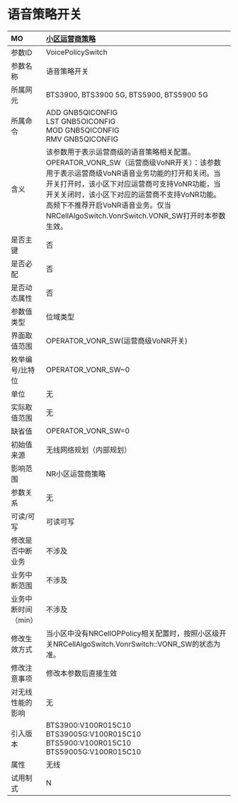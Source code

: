 # 语音策略开关<table><thread><tr><th align = "left">MO</th><th align = "left"><a href = "index.html#语音策略开关-5">小区运营商策略</a></td></tr></thread><tbody><tr><td>参数ID</td><td>VoicePolicySwitch</td></tr><tr><td>参数名称</td><td>语音策略开关</td></tr><tr><td>所属网元</td><td>BTS3900, BTS3900 5G, BTS5900, BTS5900 5G</td></tr><tr><td>所属命令</td><td>ADD GNB5QICONFIG<br>LST GNB5OICONFIG<br>MOD GNB5QICONFIG<br>RMV GNB5QICONFIG</td></tr><tr><td>含义</td><td>该参数用于表示运营商级的语音策略相关配置。
OPERATOR_VONR_SW（运营商级VoNR开关）：该参数用于表示运营商级VoNR语音业务功能的打开和关闭。当开关打开时，该小区下对应运营商可支持VoNR功能，当开关关闭时，该小区下对应的运营商不支持VoNR功能。高频下不推荐开启VoNR语音业务。仅当NRCellAlgoSwitch.VonrSwitch.VONR_SW打开时本参数生效。</td></tr><tr><td>是否主键</td><td>否</td></tr><tr><td>是否必配</td><td>否</td></tr><tr><td>是否动态属性</td><td>否</td></tr><tr><td>参数值类型</td><td>位域类型</td></tr><tr><td>界面取值范围</td><td>OPERATOR_VONR_SW(运营商级VoNR开关)</td></tr><tr><td>枚举编号/比特位</td><td>OPERATOR_VONR_SW~0</td></tr><tr><td>单位</td><td>无</td></tr><tr><td>实际取值范围</td><td>无</td></tr><tr><td>缺省值</td><td>OPERATOR_VONR_SW=0</td></tr><tr><td>初始值来源</td><td>无线网络规划（内部规划）</td></tr><tr><td>影响范围</td><td>NR小区运营商策略</td></tr><tr><td>参数关系</td><td>无</td></tr><tr><td>可读/可写</td><td>可读可写</td></tr><tr><td>修改是否中断业务</td><td>不涉及</td></tr><tr><td>业务中断范围</td><td>不涉及</td></tr><tr><td>业务中断时间（min）</td><td>不涉及</td></tr><tr><td>修改生效方式</td><td>当小区中没有NRCellOPPolicy相关配置时，按照小区级开关NRCellAlgoSwitch.VonrSwitch::VONR_SW的状态为准。</td></tr><tr><td>修改注意事项</td><td>修改本参数后直接生效</td></tr><tr><td>对无线性能的影响</td><td>无</td></tr><tr><td>引入版本</td><td>BTS3900:V100R015C10<br>BTS39005G:V100R015C10<br>BTS5900:V100R015C10<br>BTS59005G:V100R015C10</td></tr><tr><td>属性</td><td>无线</td></tr><tr><td>试用制式</td><td>N</td></tr></tbody></table>